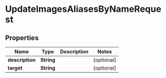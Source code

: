 

# UpdateImagesAliasesByNameRequest


## Properties

Name | Type | Description | Notes
------------ | ------------- | ------------- | -------------
**description** | **String** |  |  [optional]
**target** | **String** |  |  [optional]



